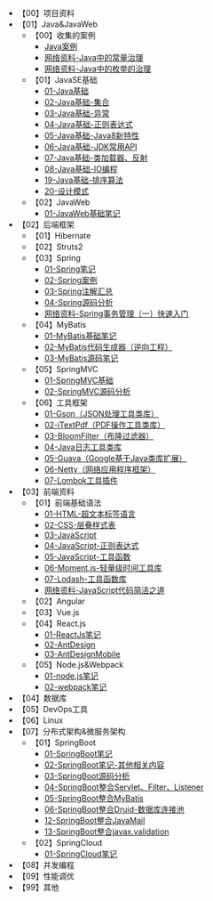 * 【00】项目资料
* 【01】Java&JavaWeb
  * 【00】收集的案例
    * [Java案例](.\01-Java&JavaWeb\00-收集的案例\Java案例.md)
    * [网络资料-Java中的常量治理](.\01-Java&JavaWeb\00-收集的案例\网络资料-Java中的常量治理.md)
    * [网络资料-Java中的枚举的治理](.\01-Java&JavaWeb\00-收集的案例\网络资料-Java中的枚举的治理.md)
  * 【01】JavaSE基础
    * [01-Java基础](.\01-Java&JavaWeb\01-JavaSE基础\01-Java基础.md)
    * [02-Java基础-集合](.\01-Java&JavaWeb\01-JavaSE基础\02-Java基础-集合.md)
    * [03-Java基础-异常](.\01-Java&JavaWeb\01-JavaSE基础\03-Java基础-异常.md)
    * [04-Java基础-正则表达式](.\01-Java&JavaWeb\01-JavaSE基础\04-Java基础-正则表达式.md)
    * [05-Java基础-Java8新特性](.\01-Java&JavaWeb\01-JavaSE基础\05-Java基础-Java8新特性.md)
    * [06-Java基础-JDK常用API](.\01-Java&JavaWeb\01-JavaSE基础\06-Java基础-JDK常用API.md)
    * [07-Java基础-类加载器、反射](.\01-Java&JavaWeb\01-JavaSE基础\07-Java基础-类加载器、反射.md)
    * [08-Java基础-IO编程](.\01-Java&JavaWeb\01-JavaSE基础\08-Java基础-IO编程.md)
    * [19-Java基础-排序算法](.\01-Java&JavaWeb\01-JavaSE基础\19-Java基础-排序算法.md)
    * [20-设计模式](.\01-Java&JavaWeb\01-JavaSE基础\20-设计模式.md)
  * 【02】JavaWeb
    * [01-JavaWeb基础笔记](.\01-Java&JavaWeb\02-JavaWeb\01-JavaWeb基础笔记.md)
* 【02】后端框架
  * 【01】Hibernate
  * 【02】Struts2
  * 【03】Spring
    * [01-Spring笔记](.\02-后端框架\03-Spring\01-Spring笔记.md)
    * [02-Spring案例](.\02-后端框架\03-Spring\02-Spring案例.md)
    * [03-Spring注解汇总](.\02-后端框架\03-Spring\03-Spring注解汇总.md)
    * [04-Spring源码分析](.\02-后端框架\03-Spring\04-Spring源码分析.md)
    * [网络资料-Spring事务管理（一）快速入门](.\02-后端框架\03-Spring\网络资料-Spring事务管理（一）快速入门.md)
  * 【04】MyBatis
    * [01-MyBatis基础笔记](.\02-后端框架\04-MyBatis\01-MyBatis基础笔记.md)
    * [02-MyBatis代码生成器（逆向工程）](.\02-后端框架\04-MyBatis\02-MyBatis代码生成器（逆向工程）.md)
    * [03-MyBatis源码笔记](.\02-后端框架\04-MyBatis\03-MyBatis源码笔记.md)
  * 【05】SpringMVC
    * [01-SpringMVC基础](.\02-后端框架\05-SpringMVC\01-SpringMVC基础.md)
    * [02-SpringMVC源码分析](.\02-后端框架\05-SpringMVC\02-SpringMVC源码分析.md)
  * 【06】工具框架
    * [01-Gson（JSON处理工具类库）](.\02-后端框架\06-工具框架\01-Gson（JSON处理工具类库）.md)
    * [02-iTextPdf（PDF操作工具类库）](.\02-后端框架\06-工具框架\02-iTextPdf（PDF操作工具类库）.md)
    * [03-BloomFilter（布隆过滤器）](.\02-后端框架\06-工具框架\03-BloomFilter（布隆过滤器）.md)
    * [04-Java日志工具类库](.\02-后端框架\06-工具框架\01-04-Java日志工具类库.md)
    * [05-Guava（Google基于Java类库扩展）](.\02-后端框架\06-工具框架\05-Guava（Google基于Java类库扩展）.md)
    * [06-Netty（网络应用程序框架）](.\02-后端框架\06-工具框架\06-Netty（网络应用程序框架）.md)
    * [07-Lombok工具插件](.\02-后端框架\06-工具框架\07-Lombok工具插件.md)
* 【03】前端资料
  * 【01】前端基础语法
    * [01-HTML-超文本标签语言](.\03-前端资料\01-前端基础语法\01-HTML-超文本标签语言.md)
    * [02-CSS-层叠样式表](.\03-前端资料\01-前端基础语法\02-CSS-层叠样式表.md)
    * [03-JavaScript](.\03-前端资料\01-前端基础语法\03-JavaScript.md)
    * [04-JavaScript-正则表达式](.\03-前端资料\01-前端基础语法\04-JavaScript-正则表达式.md)
    * [05-JavaScript-工具函数](.\03-前端资料\01-前端基础语法\05-JavaScript-工具函数.md)
    * [06-Moment.js-轻量级时间工具库](.\03-前端资料\01-前端基础语法\06-Moment.js-轻量级时间工具库.md)
    * [07-Lodash-工具函数库](.\03-前端资料\01-前端基础语法\07-Lodash-工具函数库.md)
    * [网络资料-JavaScript代码简洁之道](.\03-前端资料\01-前端基础语法\网络资料-JavaScript代码简洁之道.md)
  * 【02】Angular
  * 【03】Vue.js
  * 【04】React.js
    * [01-ReactJs笔记](.\03-前端资料\04-React.js\01-ReactJs笔记.md)
    * [02-AntDesign](.\03-前端资料\04-React.js\02-AntDesign.md)
    * [03-AntDesignMobile](.\03-前端资料\04-React.js\03-AntDesignMobile.md)
  * 【05】Node.js&Webpack
    * [01-node.js笔记](.\03-前端资料\05-Node.js&Webpack\01-node.js笔记.md)
    * [02-webpack笔记](.\03-前端资料\05-Node.js&Webpack\02-webpack笔记.md)
* 【04】数据库
* 【05】DevOps工具
* 【06】Linux
* 【07】分布式架构&微服务架构
  * 【01】SpringBoot
    * [01-SpringBoot笔记](.\07-分布式架构&微服务架构\01-SpringBoot\01-SpringBoot笔记.md)
    * [02-SpringBoot笔记-其他相关内容](.\07-分布式架构&微服务架构\01-SpringBoot\02-SpringBoot笔记-其他相关内容.md)
    * [03-SpringBoot源码分析](.\07-分布式架构&微服务架构\01-SpringBoot\03-SpringBoot源码分析.md)
    * [04-SpringBoot整合Servlet、Filter、Listener](.\07-分布式架构&微服务架构\01-SpringBoot\04-SpringBoot整合Servlet、Filter、Listener.md)
    * [05-SpringBoot整合MyBatis](.\07-分布式架构&微服务架构\01-SpringBoot\05-SpringBoot整合MyBatis.md)
    * [06-SpringBoot整合Druid-数据库连接池](.\07-分布式架构&微服务架构\01-SpringBoot\06-SpringBoot整合Druid-数据库连接池.md)
    * [12-SpringBoot整合JavaMail](.\07-分布式架构&微服务架构\01-SpringBoot\12-SpringBoot整合JavaMail.md)
    * [13-SpringBoot整合javax.validation](.\07-分布式架构&微服务架构\01-SpringBoot\13-SpringBoot整合javax.validation.md)
  * 【02】SpringCloud
    * [01-SpringCloud笔记](.\07-分布式架构&微服务架构\02-SpringCloud\01-SpringCloud笔记.md)
* 【08】并发编程
* 【09】性能调优
* 【99】其他

